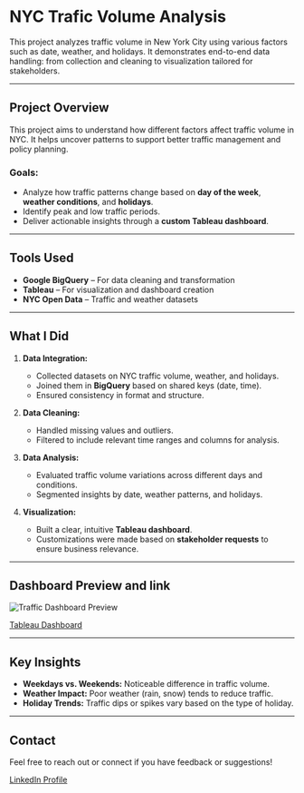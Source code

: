 # NYC Trafic Volume Analysis

This project analyzes traffic volume in New York City using various factors such as date, weather, and holidays. It demonstrates end-to-end data handling: from collection and cleaning to visualization tailored for stakeholders.

---

## Project Overview

This project aims to understand how different factors affect traffic volume in NYC. It helps uncover patterns to support better traffic management and policy planning.

### Goals:
- Analyze how traffic patterns change based on **day of the week**, **weather conditions**, and **holidays**.
- Identify peak and low traffic periods.
- Deliver actionable insights through a **custom Tableau dashboard**.

---

## Tools Used

- **Google BigQuery** – For data cleaning and transformation
- **Tableau** – For visualization and dashboard creation
- **NYC Open Data** – Traffic and weather datasets

---

## What I Did

1. **Data Integration:**
   - Collected datasets on NYC traffic volume, weather, and holidays.
   - Joined them in **BigQuery** based on shared keys (date, time).
   - Ensured consistency in format and structure.

2. **Data Cleaning:**
   - Handled missing values and outliers.
   - Filtered to include relevant time ranges and columns for analysis.

3. **Data Analysis:**
   - Evaluated traffic volume variations across different days and conditions.
   - Segmented insights by date, weather patterns, and holidays.

4. **Visualization:**
   - Built a clear, intuitive **Tableau dashboard**.
   - Customizations were made based on **stakeholder requests** to ensure business relevance.

---

## Dashboard Preview and link

![Traffic Dashboard Preview](images/traffic_dashboard.png)

[Tableau Dashboard](https://public.tableau.com/views/trafic-factors/Dashboard1?:language=en-US&:sid=&:redirect=auth&:display_count=n&:origin=viz_share_link)

---

## Key Insights

- **Weekdays vs. Weekends:** Noticeable difference in traffic volume.
- **Weather Impact:** Poor weather (rain, snow) tends to reduce traffic.
- **Holiday Trends:** Traffic dips or spikes vary based on the type of holiday.
  
---

## Contact

Feel free to reach out or connect if you have feedback or suggestions!

 [LinkedIn Profile](www.linkedin.com/in/sepide-moshfeghi) 


